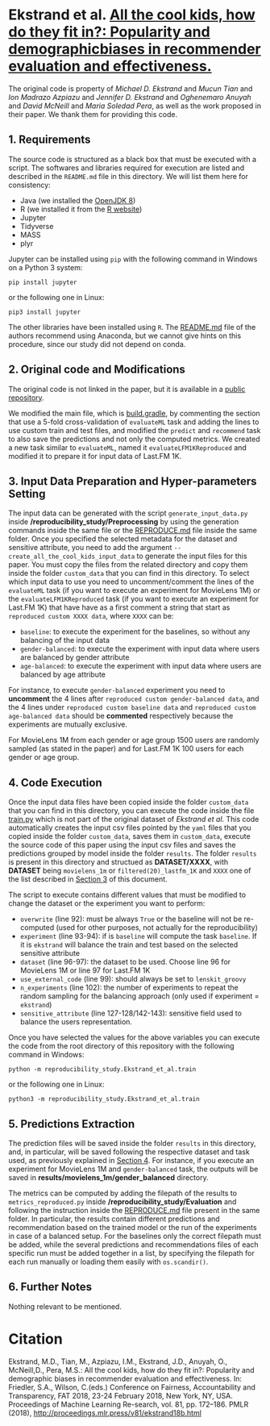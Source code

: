 # Ekstrand et al. [All the cool kids, how do they fit in?: Popularity and demographicbiases in recommender evaluation and effectiveness.](http://proceedings.mlr.press/v81/ekstrand18b.html)
The original code is property of *Michael D. Ekstrand* and *Mucun Tian* and *Ion Madrazo Azpiazu* and *Jennifer D. Ekstrand* and *Oghenemaro Anuyah* and *David McNeill*
and *Maria Soledad Pera*, as well as the work proposed in their paper. We thank them for providing this code.

## 1. Requirements
The source code is structured as a black box that must be executed with a script. The softwares and libraries required for execution are listed and
described in the `README.md` file in this directory. We will list them here for consistency:
- Java (we installed the [OpenJDK 8](https://www.openlogic.com/openjdk-downloads))
- R (we installed it from the [R website](https://cran.r-project.org/bin/))
- Jupyter
- Tidyverse
- MASS
- plyr

Jupyter can be installed using `pip` with the following command in Windows on a Python 3 system:
```shell script
pip install jupyter
```
or the following one in Linux:
```shell script
pip3 install jupyter
```

The other libraries have been installed using `R`. The [README.md](../README.md) file of the authors recommend using Anaconda,
but we cannot give hints on this procedure, since our study did not depend on conda.

## 2. Original code and Modifications
The original code is not linked in the paper, but it is available in a [public repository](https://scholarworks.boisestate.edu/cs_scripts/4/).

We modified the main file, which is [build.gradle](../build.gradle), by commenting the section that use a 5-fold cross-validation of `evaluateML` task and adding the lines to use
custom train and test files, and modified the `predict` and `recommend` task to also save the predictions and not only the computed metrics. We created a new task
similar to `evaluateML`, named it `evaluateLFM1KReproduced` and modified it to prepare it for input data of Last.FM 1K.

## 3. Input Data Preparation and Hyper-parameters Setting
The input data can be generated with the script `generate_input_data.py` inside **/reproducibility_study/Preprocessing** by using the generation commands
inside the same file or the [REPRODUCE.md](../../../Preprocessing/REPRODUCE.md) file inside the same folder. Once you specified the selected metadata for the dataset and sensitive attribute,
you need to add the argument `--create_all_the_cool_kids_input_data` to generate the input files for this paper. You must copy the files from the
related directory and copy them inside the folder `custom_data` that you can find in this directory.
To select which input data to use you need to uncomment/comment the lines of the `evaluateML` task (if you want to execute an experiment for MovieLens 1M)
or the `evaluateLFM1KReproduced` task (if you want to execute an experiment for Last.FM 1K) that have have as a first comment a string that start as `reproduced custom XXXX data`,
where `XXXX` can be:
- `baseline`: to execute the experiment for the baselines, so without any balancing of the input data
- `gender-balanced`: to execute the experiment with input data where users are balanced by gender attribute
- `age-balanced`: to execute the experiment with input data where users are balanced by age attribute

For instance, to execute `gender-balanced` experiment you need to **uncomment** the 4 lines after `reproduced custom gender-balanced data`, and the 4 lines under 
`reproduced custom baseline data` and `reproduced custom age-balanced data` should be **commented** respectively because the experiments are mutually exclusive.

For MovieLens 1M from each gender or age group 1500 users are randomly sampled (as stated in the paper) and for Last.FM 1K 100 users for each gender or age group.

## 4. Code Execution
Once the input data files have been copied inside the folder `custom_data` that you can find in this directory, you can execute the code inside the file 
[train.py](../train.py) which is not part of the original dataset of *Ekstrand et al*. This code automatically creates the
input csv files pointed by the `yaml` files that you copied inside the folder `custom_data`, saves them in `custom_data`, execute the source code of this paper
using the input csv files and saves the predictions grouped by model inside the folder `results`. The folder `results` is present in this directory and
structued as **DATASET/XXXX**, with **DATASET** being `movielens_1m` or `filtered(20)_lastfm_1K` and `XXXX` one of the list described in
[Section 3](#3-input-data-preparation-and-hyper-parameters-setting) of this document.

The script to execute contains different values that must be modified to change the dataset or the experiment you want to perform:
- `overwrite` (line 92): must be always `True` or the baseline will not be re-computed (used for other purposes, not actually for the reproducibility)
- `experiment` (line 93\-94): if is `baseline` will compute the task `baseline`. If it is `ekstrand` will balance the train and test based on the selected sensitive attribute
- `dataset` (line 96\-97): the dataset to be used. Choose line 96 for MovieLens 1M or line 97 for Last.FM 1K
- `use_external_code` (line 99): should always be set to `lenskit_groovy`
- `n_experiments` (line 102): the number of experiments to repeat the random sampling for the balancing approach (only used if experiment = `ekstrand`)
- `sensitive_attribute` (line 127\-128/142\-143): sensitive field used to balance the users representation.

Once you have selected the values for the above variables you can execute the code from the root directory of this repository with the following command in Windows:
```shell script
python -m reproducibility_study.Ekstrand_et_al.train
```
or the following one in Linux:
```shell script
python3 -m reproducibility_study.Ekstrand_et_al.train
```

## 5. Predictions Extraction
The prediction files will be saved inside the folder `results` in this directory, and, in particular, will be saved following the respective dataset and task used,
as previously explained in [Section 4](#4-code-execution). For instance, if you execute an experiment for MovieLens 1M and `gender-balanced` task, the outputs will be
saved in **results/movielens_1m/gender_balanced** directory.

The metrics can be computed by adding the filepath of the results to `metrics_reproduced.py` inside **/reproducibility_study/Evaluation** and following
the instruction inside the [REPRODUCE.md](../../../Evaluation/REPRODUCE.md) file present in the same folder. In particular, the results contain different predictions and recommendation based on the
trained model or the run of the experiments in case of a balanced setup. For the baselines only the correct filepath must be added, while the several predictions and
recommendations files of each specific run must be added together in a list, by specifying the filepath for each run manually or loading them easily with `os.scandir()`.

## 6. Further Notes
Nothing relevant to be mentioned.

# Citation
Ekstrand, M.D., Tian, M., Azpiazu, I.M., Ekstrand, J.D., Anuyah, O., McNeill,D., Pera, M.S.: All the cool kids, how do they fit in?: Popularity and demographic biases in
recommender evaluation and effectiveness. In: Friedler, S.A., Wilson, C.(eds.) Conference on Fairness, Accountability and Transparency, FAT 2018, 23-24 February 2018,
New York, NY, USA. Proceedings of Machine Learning Re-search, vol. 81, pp. 172–186. PMLR (2018), http://proceedings.mlr.press/v81/ekstrand18b.html